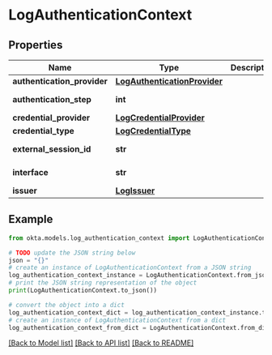 # LogAuthenticationContext


## Properties

Name | Type | Description | Notes
------------ | ------------- | ------------- | -------------
**authentication_provider** | [**LogAuthenticationProvider**](LogAuthenticationProvider.md) |  | [optional] 
**authentication_step** | **int** |  | [optional] [readonly] 
**credential_provider** | [**LogCredentialProvider**](LogCredentialProvider.md) |  | [optional] 
**credential_type** | [**LogCredentialType**](LogCredentialType.md) |  | [optional] 
**external_session_id** | **str** |  | [optional] [readonly] 
**interface** | **str** |  | [optional] [readonly] 
**issuer** | [**LogIssuer**](LogIssuer.md) |  | [optional] 

## Example

```python
from okta.models.log_authentication_context import LogAuthenticationContext

# TODO update the JSON string below
json = "{}"
# create an instance of LogAuthenticationContext from a JSON string
log_authentication_context_instance = LogAuthenticationContext.from_json(json)
# print the JSON string representation of the object
print(LogAuthenticationContext.to_json())

# convert the object into a dict
log_authentication_context_dict = log_authentication_context_instance.to_dict()
# create an instance of LogAuthenticationContext from a dict
log_authentication_context_from_dict = LogAuthenticationContext.from_dict(log_authentication_context_dict)
```
[[Back to Model list]](../README.md#documentation-for-models) [[Back to API list]](../README.md#documentation-for-api-endpoints) [[Back to README]](../README.md)


